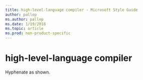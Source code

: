 ```yaml
---
title: high-level-language compiler - Microsoft Style Guide
author: pallep
ms.author: pallep
ms.date: 1/19/2018
ms.topic: article
ms.prod: non-product-specific
---
```


# high-level-language compiler

Hyphenate as shown.
